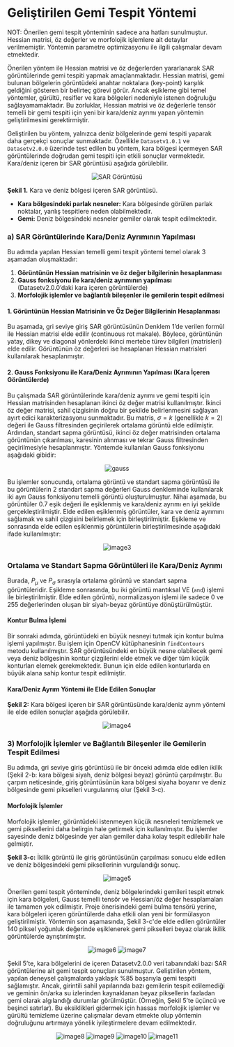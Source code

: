 # Geliştirilen Gemi Tespit Yöntemi

NOT: Önerilen gemi tespit yönteminin sadece ana hatları  sunulmuştur. Hessian matrisi, öz değerler ve morfolojik işlemlere ait detaylar verilmemiştir. Yöntemin parametre optimizasyonu ile ilgili çalışmalar devam etmektedir. 

Önerilen yöntem ile Hessian matrisi ve öz değerlerden yararlanarak SAR görüntülerinde gemi tespiti yapmak amaçlanmaktadır. Hessian matrisi, gemi bulunan bölgelerin görüntüdeki anahtar noktalara (key-point) karşılık geldiğini gösteren bir belirteç görevi görür. Ancak eşikleme gibi temel yöntemler, gürültü, resifler ve kara bölgeleri nedeniyle istenen doğruluğu sağlayamamaktadır. Bu zorluklar, Hessian matrisi ve öz değerlerle tensör temelli bir gemi tespiti için yeni bir kara/deniz ayrımı yapan yöntemin geliştirilmesini gerektirmiştir.

Geliştirilen bu yöntem, yalnızca deniz bölgelerinde gemi tespiti yaparak daha gerçekçi sonuçlar sunmaktadır. Özellikle `Datasetv1.0.1` ve `Datasetv2.0.0` üzerinde test edilen bu yöntem, kara bölgesi içermeyen SAR görüntülerinde doğrudan gemi tespiti için etkili sonuçlar vermektedir. Kara/deniz içeren bir SAR görüntüsü aşağıda görülebilir.

<p align="center">
  <img src="https://github.com/user-attachments/assets/2d95257f-2377-4e30-a9c4-19b34c6ded29" alt="SAR Görüntüsü">
</p>

**Şekil 1.** Kara ve deniz bölgesi içeren SAR görüntüsü.

- **Kara bölgesindeki parlak nesneler:** Kara bölgesinde görülen parlak noktalar, yanlış tespitlere neden olabilmektedir.
- **Gemi:** Deniz bölgesindeki nesneler gemiler olarak tespit edilmektedir.

### a) SAR Görüntülerinde Kara/Deniz Ayrımının Yapılması

Bu adımda yapılan Hessian temelli gemi tespit yöntemi temel olarak 3 aşamadan oluşmaktadır:

1. **Görüntünün Hessian matrisinin ve öz değer bilgilerinin hesaplanması**
2. **Gauss fonksiyonu ile kara/deniz ayrımının yapılması** (Datasetv2.0.0’daki kara içeren görüntülerde)
3. **Morfolojik işlemler ve bağlantılı bileşenler ile gemilerin tespit edilmesi**

#### 1. Görüntünün Hessian Matrisinin ve Öz Değer Bilgilerinin Hesaplanması
Bu aşamada, gri seviye giriş SAR görüntüsünün Denklem 1’de verilen formül ile Hessian matrisi elde edilir (continuous rot makale). Böylece, görüntünün yatay, dikey ve diagonal yönlerdeki ikinci mertebe türev bilgileri (matrisleri) elde edilir. Görüntünün öz değerleri ise hesaplanan Hessian matrisleri kullanılarak hesaplanmıştır.

#### 2. Gauss Fonksiyonu ile Kara/Deniz Ayrımının Yapılması (Kara İçeren Görüntülerde)
Bu çalışmada SAR görüntülerinde kara/deniz ayrımı ve gemi tespiti için Hessian matrisinden hesaplanan ikinci öz değer matrisi kullanılmıştır. İkinci öz değer matrisi, sahil çizgisinin doğru bir şekilde belirlenmesini sağlayan ayırt edici karakterizasyonu sunmaktadır. Bu matris, $\sigma=k$ (genellikle $k=2$) değeri ile Gauss filtresinden geçirilerek ortalama görüntü elde edilmiştir. Ardından, standart sapma görüntüsü, ikinci öz değer matrisinden ortalama görüntünün çıkarılması, karesinin alınması ve tekrar Gauss filtresinden geçirilmesiyle hesaplanmıştır. Yöntemde kullanılan Gauss fonksiyonu aşağıdaki gibidir:

<p align="center">
  <img src="https://github.com/user-attachments/assets/1aa9f29a-4686-40e3-a3fd-b92d9c591ab2" alt="gauss">
</p>

Bu işlemler sonucunda, ortalama görüntü ve standart sapma görüntüsü ile bu görüntülerin 2 standart sapma değerleri Gauss denkleminde kullanılarak iki ayrı Gauss fonksiyonu temelli görüntü oluşturulmuştur. Nihai aşamada, bu görüntüler 0.7 eşik değeri ile eşiklenmiş ve kara/deniz ayrımı en iyi şekilde gerçekleştirilmiştir. Elde edilen eşiklenmiş görüntüler, kara ve deniz ayrımını sağlamak ve sahil çizgisini belirlemek için birleştirilmiştir. Eşikleme ve sonrasında elde edilen eşiklenmiş görüntülerin birleştirilmesinde aşağıdaki ifade kullanılmıştır:

<p align="center">
  <img src="https://github.com/user-attachments/assets/384ad8d6-676f-439c-8435-70d39e4675d0" alt="image3">
</p>

### Ortalama ve Standart Sapma Görüntüleri ile Kara/Deniz Ayrımı

Burada, $P_{\mu}$ ve $P_{\sigma}$ sırasıyla ortalama görüntü ve standart sapma görüntüleridir. Eşikleme sonrasında, bu iki görüntü mantıksal VE (`and`) işlemi ile birleştirilmiştir. Elde edilen görüntü, normalizasyon işlemi ile sadece 0 ve 255 değerlerinden oluşan bir siyah-beyaz görüntüye dönüştürülmüştür.

#### Kontur Bulma İşlemi

Bir sonraki adımda, görüntüdeki en büyük nesneyi tutmak için kontur bulma işlemi yapılmıştır. Bu işlem için OpenCV kütüphanesinin `findContours` metodu kullanılmıştır. SAR görüntüsündeki en büyük nesne olabilecek gemi veya deniz bölgesinin kontur çizgilerini elde etmek ve diğer tüm küçük konturları elemek gerekmektedir. Bunun için elde edilen konturlarda en büyük alana sahip kontur tespit edilmiştir.

#### Kara/Deniz Ayrım Yöntemi ile Elde Edilen Sonuçlar

**Şekil 2:** Kara bölgesi içeren bir SAR görüntüsünde kara/deniz ayrım yöntemi ile elde edilen sonuçlar aşağıda görülebilir.

<p align="center">
  <img src="https://github.com/user-attachments/assets/2e0e877c-2dbe-45b9-9b7a-ffa7a996ee9d" alt="image4">
</p>

### 3) Morfolojik İşlemler ve Bağlantılı Bileşenler ile Gemilerin Tespit Edilmesi

Bu adımda, gri seviye giriş görüntüsü ile bir önceki adımda elde edilen ikilik (Şekil 2-b: kara bölgesi siyah, deniz bölgesi beyaz) görüntü çarpılmıştır. Bu çarpım neticesinde, giriş görüntüsünün kara bölgesi siyaha boyanır ve deniz bölgesinde gemi pikselleri vurgulanmış olur (Şekil 3-c).

#### Morfolojik İşlemler

Morfolojik işlemler, görüntüdeki istenmeyen küçük nesneleri temizlemek ve gemi piksellerini daha belirgin hale getirmek için kullanılmıştır. Bu işlemler sayesinde deniz bölgesinde yer alan gemiler daha kolay tespit edilebilir hale gelmiştir.

**Şekil 3-c:** İkilik görüntü ile giriş görüntüsünün çarpılması sonucu elde edilen ve deniz bölgesindeki gemi piksellerinin vurgulandığı sonuç.

<p align="center">
  <img src="https://github.com/user-attachments/assets/63a087db-0a1b-43ac-9baa-4801c78640e9" alt="image5">
</p>

Önerilen gemi tespit yönteminde, deniz bölgelerindeki gemileri tespit etmek için kara bölgeleri, Gauss temelli tensör ve Hessian/öz değer hesaplamaları ile tamamen yok edilmiştir. Proje önerisindeki gemi bulma tensörü yerine, kara bölgeleri içeren görüntülerde daha etkili olan yeni bir formülasyon geliştirilmiştir. Yöntemin son aşamasında, Şekil 3-c'de elde edilen görüntüler 140 piksel yoğunluk değerinde eşiklenerek gemi pikselleri beyaz olarak ikilik görüntülerde ayrıştırılmıştır.

<p align="center">
  <img src="https://github.com/user-attachments/assets/ba8ad206-ac2f-4ab4-8517-76adbaae98aa" alt="image6">
  <img src="https://github.com/user-attachments/assets/4f9ce398-7c4a-4490-8fc0-0bd4f95cdae8" alt="image7">
</p>

Şekil 5’te, kara bölgelerini de içeren Datasetv2.0.0 veri tabanındaki bazı SAR görüntülerine ait gemi tespit sonuçları sunulmuştur. Geliştirilen yöntem, yapılan deneysel çalışmalarda yaklaşık %85 başarıyla gemi tespiti sağlamıştır. Ancak, girintili sahil yapılarında bazı gemilerin tespit edilemediği ve geminin ön/arka su izlerinden kaynaklanan beyaz piksellerin fazladan gemi olarak algılandığı durumlar görülmüştür. (Örneğin, Şekil 5’te üçüncü ve beşinci satırlar). Bu eksiklikleri gidermek için hassas morfolojik işlemler ve gürültü temizleme üzerine çalışmalar devam etmekte olup yöntemin doğruluğunu artırmaya yönelik iyileştirmelere devam edilmektedir.

<p align="center">
  <img src="https://github.com/user-attachments/assets/87dd9f05-a552-4ba4-b530-76e135e0f122" alt="image8">
  <img src="https://github.com/user-attachments/assets/e0f52918-4583-4ce1-8225-0a961b788481" alt="image9">
  <img src="https://github.com/user-attachments/assets/a9bc9290-12ef-4132-bbd8-d94f15214d9c" alt="image10">
  <img src="https://github.com/user-attachments/assets/8aa16f3e-d657-4ffc-a56b-050f73738ba2" alt="image11">
</p>
